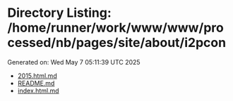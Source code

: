 # Directory Listing: /home/runner/work/www/www/processed/nb/pages/site/about/i2pcon
Generated on: Wed May  7 05:11:39 UTC 2025

- [2015.html.md](2015.html.md)
- [README.md](README.md)
- [index.html.md](index.html.md)

